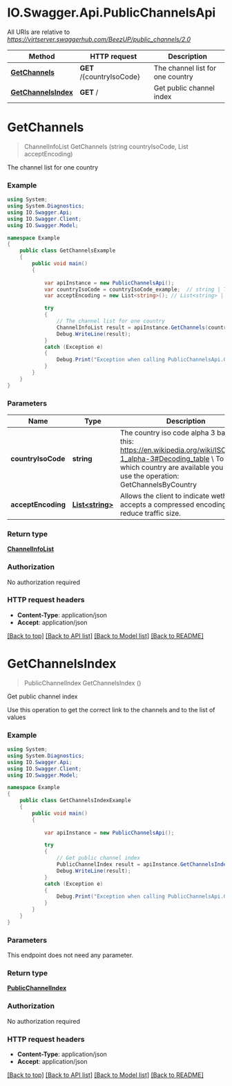 # IO.Swagger.Api.PublicChannelsApi

All URIs are relative to *https://virtserver.swaggerhub.com/BeezUP/public_channels/2.0*

Method | HTTP request | Description
------------- | ------------- | -------------
[**GetChannels**](PublicChannelsApi.md#getchannels) | **GET** /{countryIsoCode} | The channel list for one country
[**GetChannelsIndex**](PublicChannelsApi.md#getchannelsindex) | **GET** / | Get public channel index


<a name="getchannels"></a>
# **GetChannels**
> ChannelInfoList GetChannels (string countryIsoCode, List<string> acceptEncoding)

The channel list for one country

### Example
```csharp
using System;
using System.Diagnostics;
using IO.Swagger.Api;
using IO.Swagger.Client;
using IO.Swagger.Model;

namespace Example
{
    public class GetChannelsExample
    {
        public void main()
        {
            
            var apiInstance = new PublicChannelsApi();
            var countryIsoCode = countryIsoCode_example;  // string | The country iso code alpha 3 based on this: https://en.wikipedia.org/wiki/ISO_3166-1_alpha-3#Decoding_table \\ To know which country are available you have to use the operation: GetChannelsByCountry 
            var acceptEncoding = new List<string>(); // List<string> | Allows the client to indicate wether it accepts a compressed encoding to reduce traffic size.

            try
            {
                // The channel list for one country
                ChannelInfoList result = apiInstance.GetChannels(countryIsoCode, acceptEncoding);
                Debug.WriteLine(result);
            }
            catch (Exception e)
            {
                Debug.Print("Exception when calling PublicChannelsApi.GetChannels: " + e.Message );
            }
        }
    }
}
```

### Parameters

Name | Type | Description  | Notes
------------- | ------------- | ------------- | -------------
 **countryIsoCode** | **string**| The country iso code alpha 3 based on this: https://en.wikipedia.org/wiki/ISO_3166-1_alpha-3#Decoding_table \\ To know which country are available you have to use the operation: GetChannelsByCountry  | 
 **acceptEncoding** | [**List&lt;string&gt;**](string.md)| Allows the client to indicate wether it accepts a compressed encoding to reduce traffic size. | 

### Return type

[**ChannelInfoList**](ChannelInfoList.md)

### Authorization

No authorization required

### HTTP request headers

 - **Content-Type**: application/json
 - **Accept**: application/json

[[Back to top]](#) [[Back to API list]](../README.md#documentation-for-api-endpoints) [[Back to Model list]](../README.md#documentation-for-models) [[Back to README]](../README.md)

<a name="getchannelsindex"></a>
# **GetChannelsIndex**
> PublicChannelIndex GetChannelsIndex ()

Get public channel index

Use this operation to get the correct link to the channels and to the list of values

### Example
```csharp
using System;
using System.Diagnostics;
using IO.Swagger.Api;
using IO.Swagger.Client;
using IO.Swagger.Model;

namespace Example
{
    public class GetChannelsIndexExample
    {
        public void main()
        {
            
            var apiInstance = new PublicChannelsApi();

            try
            {
                // Get public channel index
                PublicChannelIndex result = apiInstance.GetChannelsIndex();
                Debug.WriteLine(result);
            }
            catch (Exception e)
            {
                Debug.Print("Exception when calling PublicChannelsApi.GetChannelsIndex: " + e.Message );
            }
        }
    }
}
```

### Parameters
This endpoint does not need any parameter.

### Return type

[**PublicChannelIndex**](PublicChannelIndex.md)

### Authorization

No authorization required

### HTTP request headers

 - **Content-Type**: application/json
 - **Accept**: application/json

[[Back to top]](#) [[Back to API list]](../README.md#documentation-for-api-endpoints) [[Back to Model list]](../README.md#documentation-for-models) [[Back to README]](../README.md)

